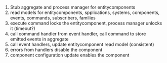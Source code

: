 1. Stub aggregate and process manager for entitycomponents
1. read models for entitycomponents, spplications, systems, components, events, commands, subscribers, families
1. execute command locks the entitycomponent, process manager unlocks it (timeout?)
1. call command handler from event handler, call command to store emitted events in aggregate
1. call event handlers, update entitycomponent read model (consistent)
1. errors from handlers disable the component
1. component configuration update enables the component
